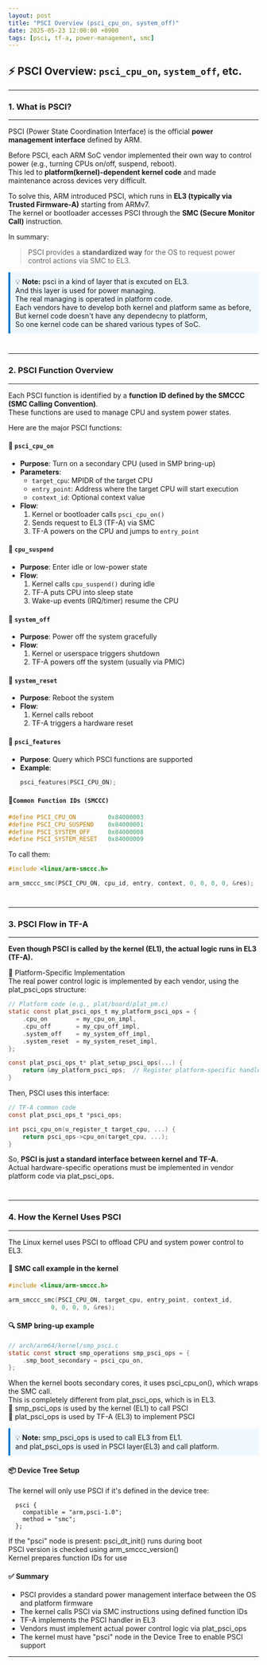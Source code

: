 ```yaml
---
layout: post
title: "PSCI Overview (psci_cpu_on, system_off)"
date: 2025-05-23 12:00:00 +0900
tags: [psci, tf-a, power-management, smc]
---
```


## ⚡ PSCI Overview: `psci_cpu_on`, `system_off`, etc.

---
### 1. What is PSCI?
---

PSCI (Power State Coordination Interface) is the official <span class="highlight">**power management interface**</span> defined by ARM.

Before PSCI, each ARM SoC vendor implemented their own way to control power (e.g., turning CPUs on/off, suspend, reboot).  
This led to **platform(kernel)-dependent kernel code** and made maintenance across devices very difficult.

To solve this, ARM introduced PSCI, which runs in **EL3 (typically via Trusted Firmware-A)** starting from ARMv7.  
The kernel or bootloader accesses PSCI through the **SMC (Secure Monitor Call)** instruction.

In summary:

> PSCI provides a **standardized way** for the OS to request power control actions via SMC to EL3.


<div style="background:#f0f8ff; border-left:4px solid #007acc; padding:10px; margin:15px 0;">
💡 <strong>Note:</strong> psci in a kind of layer that is excuted on EL3.<br>
And this layer is used for power managing.<br>
The real managing is operated in platform code.<br>
Each vendors have to develop both kernel and platform same as before,<br>
But kernel code doesn't have any dependecny to platform,<br>
So one kernel code can be shared various types of SoC.<br>
</div>

<div style="margin:40px 0;"></div>

---
### 2. PSCI Function Overview
---

Each PSCI function is identified by a **function ID defined by the SMCCC (SMC Calling Convention)**.  
These functions are used to manage CPU and system power states.

Here are the major PSCI functions:

#### 🔹 `psci_cpu_on`

- **Purpose**: Turn on a secondary CPU (used in SMP bring-up)
- **Parameters**:
  - `target_cpu`: MPIDR of the target CPU
  - `entry_point`: Address where the target CPU will start execution
  - `context_id`: Optional context value
- **Flow**:
  1. Kernel or bootloader calls `psci_cpu_on()`
  2. Sends request to EL3 (TF-A) via SMC
  3. TF-A powers on the CPU and jumps to `entry_point`

#### 🔹 `cpu_suspend`

- **Purpose**: Enter idle or low-power state
- **Flow**:
  1. Kernel calls `cpu_suspend()` during idle
  2. TF-A puts CPU into sleep state
  3. Wake-up events (IRQ/timer) resume the CPU

#### 🔹 `system_off`

- **Purpose**: Power off the system gracefully
- **Flow**:
  1. Kernel or userspace triggers shutdown
  2. TF-A powers off the system (usually via PMIC)

#### 🔹 `system_reset`

- **Purpose**: Reboot the system
- **Flow**:
  1. Kernel calls reboot
  2. TF-A triggers a hardware reset

#### 🔹 `psci_features`

- **Purpose**: Query which PSCI functions are supported
- **Example**:
  ```c
  psci_features(PSCI_CPU_ON);
  ```

#### 🔸<strong>`Common Function IDs (SMCCC)`</strong>
  ```c
  #define PSCI_CPU_ON         0x84000003
  #define PSCI_CPU_SUSPEND    0x84000001
  #define PSCI_SYSTEM_OFF     0x84000008
  #define PSCI_SYSTEM_RESET   0x84000009
  ```
To call them:
  ```c
  #include <linux/arm-smccc.h>

  arm_smccc_smc(PSCI_CPU_ON, cpu_id, entry, context, 0, 0, 0, 0, &res);
  ```

<div style="margin:40px 0;"></div>

---
### 3. PSCI Flow in TF-A
---
<span class="highlight">**Even though PSCI is called by the kernel (EL1), the actual logic runs in EL3 (TF-A).**</span>  

🔧 Platform-Specific Implementation  
The real power control logic is implemented by each vendor, using the plat_psci_ops structure:
  ```c
  // Platform code (e.g., plat/board/plat_pm.c)
  static const plat_psci_ops_t my_platform_psci_ops = {
      .cpu_on        = my_cpu_on_impl,
      .cpu_off       = my_cpu_off_impl,
      .system_off    = my_system_off_impl,
      .system_reset  = my_system_reset_impl,
  };

  const plat_psci_ops_t* plat_setup_psci_ops(...) {
      return &my_platform_psci_ops;  // Register platform-specific handlers
  }
  ```
Then, PSCI uses this interface:
  ```c
  // TF-A common code
  const plat_psci_ops_t *psci_ops;

  int psci_cpu_on(u_register_t target_cpu, ...) {
      return psci_ops->cpu_on(target_cpu, ...);
  }
  ```

So, **PSCI is just a standard interface between kernel and TF-A.**  
Actual hardware-specific operations must be implemented in vendor platform code via plat_psci_ops.

<div style="margin:40px 0;"></div>

---
### 4. How the Kernel Uses PSCI
---
The Linux kernel uses PSCI to offload CPU and system power control to EL3.  
#### 🔧 SMC call example in the kernel
  ```c
  #include <linux/arm-smccc.h>

  arm_smccc_smc(PSCI_CPU_ON, target_cpu, entry_point, context_id,
              0, 0, 0, 0, &res);
  ```

#### 🔍 SMP bring-up example
  ```c
  // arch/arm64/kernel/smp_psci.c
  static const struct smp_operations smp_psci_ops = {
      .smp_boot_secondary = psci_cpu_on,
  };
  ```

When the kernel boots secondary cores, it uses psci_cpu_on(), which wraps the SMC call.  
This is completely different from plat_psci_ops, which is in EL3.  
🔸 smp_psci_ops is used by the kernel (EL1) to call PSCI  
🔸 plat_psci_ops is used by TF-A (EL3) to implement PSCI  

<div style="background:#f0f8ff; border-left:4px solid #007acc; padding:10px; margin:15px 0;">
💡 <strong>Note:</strong> smp_psci_ops is used to call EL3 from EL1.<br>
and plat_psci_ops is used in PSCI layer(EL3) and call platform.<br>
</div>


#### 📦 Device Tree Setup
The kernel will only use PSCI if it's defined in the device tree:
  ```dts
    psci {
      compatible = "arm,psci-1.0";
      method = "smc";
    };
  ```
If the "psci" node is present:
psci_dt_init() runs during boot  
PSCI version is checked using arm_smccc_version()  
Kernel prepares function IDs for use  


#### ✅ Summary
- PSCI provides a standard power management interface between the OS and platform firmware
- The kernel calls PSCI via SMC instructions using defined function IDs
- TF-A implements the PSCI handler in EL3
- Vendors must implement actual power control logic via plat_psci_ops
- The kernel must have "psci" node in the Device Tree to enable PSCI support

---
